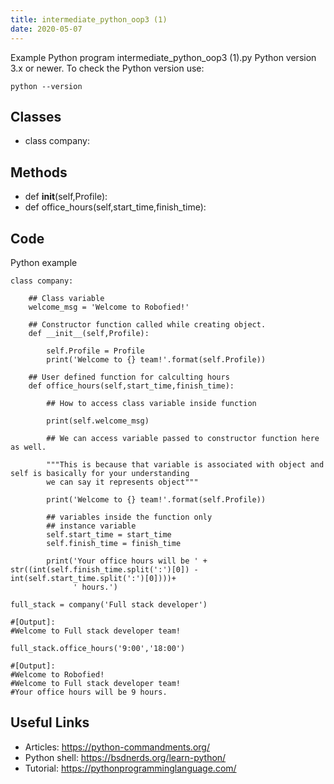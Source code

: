 ```yaml
---
title: intermediate_python_oop3 (1)
date: 2020-05-07
---
```

Example Python program intermediate_python_oop3 (1).py
Python version 3.x or newer.
To check the Python version use:

    python --version


## Classes

* class company:

## Methods

* def __init__(self,Profile):
* def office_hours(self,start_time,finish_time):

## Code

Python example

    class company:
        
        ## Class variable
        welcome_msg = 'Welcome to Robofied!'
        
        ## Constructor function called while creating object.
        def __init__(self,Profile):
            
            self.Profile = Profile
            print('Welcome to {} team!'.format(self.Profile))
    
        ## User defined function for calculting hours
        def office_hours(self,start_time,finish_time):
            
            ## How to access class variable inside function
            
            print(self.welcome_msg)
            
            ## We can access variable passed to constructor function here as well.
            
            """This is because that variable is associated with object and self is basically for your understanding 
            we can say it represents object"""
            
            print('Welcome to {} team!'.format(self.Profile))
            
            ## variables inside the function only
            ## instance variable
            self.start_time = start_time
            self.finish_time = finish_time
            
            print('Your office hours will be ' + str((int(self.finish_time.split(':')[0]) - int(self.start_time.split(':')[0])))+ 
                  ' hours.')
            
    full_stack = company('Full stack developer')
    
    #[Output]:
    #Welcome to Full stack developer team!
    
    full_stack.office_hours('9:00','18:00')
    
    #[Output]:
    #Welcome to Robofied!
    #Welcome to Full stack developer team!
    #Your office hours will be 9 hours.
    
    

## Useful Links

- Articles: https://python-commandments.org/
- Python shell: https://bsdnerds.org/learn-python/
- Tutorial: https://pythonprogramminglanguage.com/
